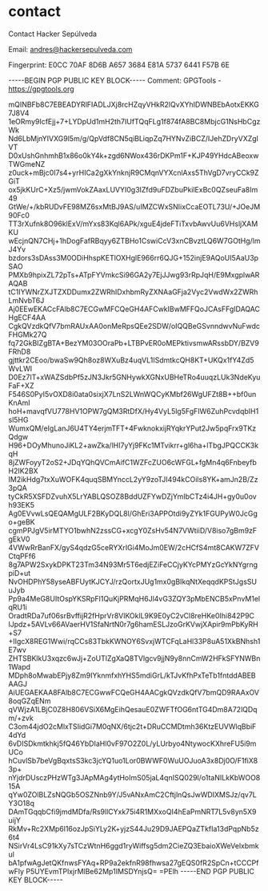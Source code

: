 # contact
Contact Hacker Sepúlveda

Email: andres@hackersepulveda.com

Fingerprint: E0CC 70AF 8D6B A657 3684  E81A 5737 6441 F57B 6E

-----BEGIN PGP PUBLIC KEY BLOCK-----
Comment: GPGTools - https://gpgtools.org

mQINBFb8C7EBEADYRlFIADLJXj8rcHZqyVHkR2lQvXYhIDWNBEbAotxEKKG7J8V4
1eORmy9IcfEjj+7+LYDpUd1mH2th7IUfTQqFLg1f874fA8BC8MbjcG1NsHbCgzWk
Nd6LbMjnYIVXG9l5m/g/QpVdf8CN5qiBLiqpZq7HYNvZiBCZ/IJehZDryVXZglVT
D0xUshGnhmhB1x86o0kY4k+zgd6NWox436rDKPm1F+KJP49YHdcABeoxwTWGmeNZ
z0uck+mBjc0I7s4+yrHICa2gXkYnknjR9CMqnVYXcnlAxs5ThVgD7vryCCk9ZGiT
ox5jkKUrC+Xz5/jwmVokZAaxLUVYI0g3IZfd9uFDZbuPkilExBc0QZseuFa8Im49
GtWe/+/kbRUDvFE98MZ6sxMtBJ9AS/uIMZCWxSNIixCcaEOTL73U/+JOeJM90Fc0
TT3rXufnk8O96klExV/mYxs83Kql6APk/xguE4jdeFTiTxvbAwvUu6VHsljXAMKU
wEcjnQN7CHj+1hDogFafRBqyy6ZTBHo1CswiCcV3xnCBvztLQ6W7GOtHg/lmJ4Yv
bzdors3sDAss3M0ODiHhspKETlOXHglE966rr6QJG+152injE9AQoUI5AaU3pSAO
PMXb9hpixZL72pTs+ATpFYVmkcSi96GA2y7EjJJwg93rRpJqH/E9MxgplwARAQAB
tC1IYWNrZXJTZXDDumx2ZWRhIDxhbmRyZXNAaGFja2Vyc2VwdWx2ZWRhLmNvbT6J
Aj0EEwEKACcFAlb8C7ECGwMFCQeGH4AFCwkIBwMFFQoJCAsFFgIDAQACHgECF4AA
CgkQVzdkQfV7bmRAUxAA0onMeRpsQEe2SDW/oIQQBeGSvnndwvNuFwdcFHGMk27Q
fq72GkBIZgBTA+BezYM03OOraPb+LTBPvER0oMEPktivsmwARssbDY/BZV9FRhD8
gjttkr2CEoo/bwaSw9Qh8oz8WXuBz4uqVL1ISdmtkcQH8KT+UKQx1fY4Zd5WvLWI
D0Ez7IT+xWAZSdbPf5zJN3Jkr5GNHywkXGNxUBHeTRo4uuqzLUk3NdeKyuFaF+XZ
F546S0PyI5vOXD8i0ata0sixjX7LnS2LWnWQCyKMbf26WgUFZt8B++bf0unKnAmI
hoH+mavqfVU778HV1OPW7gQM3RtDfX/Hy4VyL5lg5FgFIW6ZuhPcvdqbIH1sl5HG
WumxQM/eIgLanJ6U4TY4erjmTFT+4FwknokxijRYqkrYPut2Jw5pqFrx9TKzQdgw
H96+DOyMhunoJiKL2+awZka/lHI7yYj9FKc1MTvikrr+gl6ha+lTbgJPQCCK3kqH
8jZWFoyyT2oS2+JDqYQhQVCmAifC1WZFcZUO6cWFGL+fgMn4q6FnbeyfbH2IK2BX
IM2ikHdg7txXuWOFK4quqSBMYnccL2yY9zoTJI494kCOils8YK+amJn2B/Zz3pQA
tyCkR5XSFDZvuhX5LrYABLQSOZ8BddUZFYwDZjYmIbCTz4i4JH+gy0u0ovh93EK5
Ag0EVvwLsQEQAMgULF2BKyDQL8l/GhEri3APPOtdi9yZYk1FGUPyW0JcGgo+geBK
cgmPPJgV5irMTYO1bwhN2zssCG+xcgY0ZsHv54N7VWtiiD/V8iso7gBm9zFgEkV0
4VWwRrBanFX/gyS4qdzG5ceRYXrIGi4MoJm0EW/2cHCfS4mt8CAKW7ZFVCtqPFf6
8g7APW2SxykDPKT23Tm34N93Mr5T6edjEZiFeCCjyKYcPMYzGcYkNYgrngpiD+ut
NvOHDPhY58yseABFUytKJCYJ/rzQortxJUg1mx0gBIkqNtXeqqdKPStJgsSUuJyb
Pp9a4MeG8UItOspYKSRpFl1QuKjPRMqH6Jl4vG3ZQY3pMbENCB5xPnvM1elqRU1i
OradtRDa7uf06srBvffijR2fHprVr8VlKOklL9K9E0yC2vCl8reHKe0Ihi842P9C
lJpdz+5AVLv66AVaerHV1SfaNrtN0r7g6hamESLJzoGrKVwjXApir9mPbKyRH+S7
+IIgcX8REG1Wwi/rqCCs83TbkKWNOY6SvxjWTCFqLaHl33P8uA51XkBNhsh1E7wv
ZHTSBKlkU3xqzc6wJj+ZoUTlZgXaQ8TVlgcv9jjN9y8nnCmW2HFkSFYNWBn1Wapd
MDph8oMwabEPjy8Zm9IYknmfxhYHS5mdiGrL/kTJvKfhPxTeTb1fntddABEBAAGJ
AiUEGAEKAA8FAlb8C7ECGwwFCQeGH4AACgkQVzdkQfV7bmQD9RAAxOV8oqGZqENm
qVWjzA1LBjC0Z8H806VSiX6MgEihQesauE0ZWFTfOG6ntTG4Dm8A72lQDqm/+zvk
C3om44jdO2cMlxTSIidGi7M0qNX/6tjc2t+DRuCCMDtmh36KtzEUVWlqBbiF4dYd
6vDISDkmtkhkj5fQ46YbDIaHl0vF97O2Z0L/yLUrbyo4NtywocKXhreFU5i9mUCo
hCuvlSb7beVgBqxtsS3kc3jcYQ1uo1Lor0BWWF0WuUOJuoA3x8Dj0O/F1fiX83p+
nYjdrDUsczPHzWTg3JApMAg4ytHoImS05jaL4qnISQ029l/o1taNILkKbWOO815A
qYw0ZOlBLZsNQGb5OSZNnb9Y/J5vANxAmC2CftjlnQsJwWDIXMSJz/qv7LY3O18q
DAmTGqqbCfi9jmdMDfa/Rs9llCYxk75i4R1MXxoQI4hEaPmNRT7L5v8yn5X9uijY
RkMv+Rc2XMp6l16ozJpSiYLy2K+yjzS44Ju29D9JAEPQaZTkfIa13dPqpNb5z6t4
NSirVr4LsC91kXy7sTCzWtnH6ggd1ryWiffsg5dm2CieZQ3EbaioXWeVelxbmkul
bA1pfwAgJetQKfnwsFYAq+RP9a2ekfnR98fhwsa27gEQS0fR2SpCn+tCCCPfwFly
P5UYEvmTPlxjrMlBe62Mp1IMSDYnjsQ=
=PElh
-----END PGP PUBLIC KEY BLOCK-----

